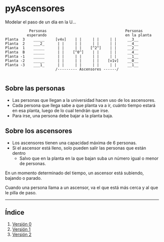 # pyAscensores

Modelar el paso de un día en la U...

```
           Personas                                    Personas
          esperando                                    en la planta
Planta  3    _____     [v4v]    | |     | |     | |     __3__ 
Planta  2    ___2_      | |     | |     | |     | |     __4__
Planta  1    _____      | |     | |    [^2^]    | |     __2__
Planta  B    _____      | |    [^0^]    | |     | |     __4__
Planta -1    _____      | |     | |     | |     | |     __1__
Planta -2    _____      | |     | |     | |    [v1v]    __0__
Planta -3    ___1_      | |     | |     | |     | |     __1__
                       /--------- Ascensores ------/
   
```

## Sobre las personas

- Las personas que llegan a la universidad hacen uso de los ascensores. 
- Cada persona que llega sabe a que planta va a ir, cuánto tiempo estará en esa planta, luego de lo cual tendrán que irse.
- Para irse, una persona debe bajar a la planta baja.

## Sobre los ascensores

- Los ascensores tienen una capacidad máxima de 6 personas. 
- Si el ascensor está lleno, solo pueden salir las personas que están dentro
    - Salvo que en la planta en la que bajan suba un número igual o menor de personas.

En un momento determinado del tiempo, un ascensor está subiendo, bajando o parado.

Cuando una persona llama a un ascensor, va el que está más cerca y al que le pilla de paso.

<hr>

## **Índice**

1. [Versión 0](v0/readme.md)
2. [Versión 1](v1/readme.md)
3. [Versión 2](v2/readme.md)